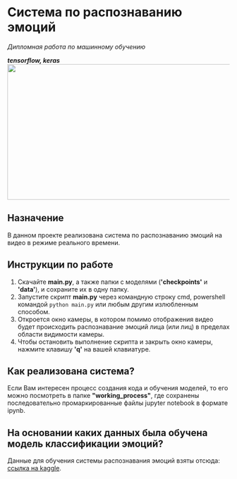 # Система по распознаванию эмоций
*Дипломная работа по машинному обучению*

***tensorflow, keras***
<img src="https://img.freepik.com/premium-vector/online-meeting-poster-retro-style-with-halftone-elements-face-eye-nose-mouth-abstract_93732-541.jpg?w=1380" width="626" height="308" />
## Назначение
В данном проекте реализована система по распознаванию эмоций на видео в режиме реального времени. 

## Инструкции по работе
 1. Скачайте  **main.py**, а также папки с моделями (**'checkpoints'** и **'data'**), и сохраните их в одну папку.
 2. Запустите скрипт **main.py** через командную строку cmd, powershell командой `python main.py` или любым другим излюбленным способом.
 3. Откроется окно камеры, в котором помимо отображения видео будет происходить распознавание эмоций лица (или лиц) в пределах области видимости камеры.
 4. Чтобы остановить выполнение скрипта и закрыть окно камеры, нажмите клавишу **'q'** на вашей клавиатуре.

## Как реализована система?
Если Вам интересен процесс создания кода и обучения моделей, то его можно посмотреть в папке **"working_process"**, где сохранены последовательно промаркированные файлы jupyter notebook в формате ipynb. 

## На основании каких данных была обучена модель классификации эмоций?
Данные для обучения системы распознавания эмоций взяты отсюда: [ссылка на kaggle](https://www.kaggle.com/c/skillbox-computer-vision-project/data).
